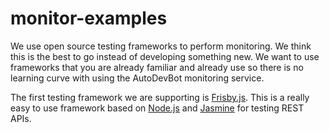monitor-examples
================

We use open source testing frameworks to perform monitoring.  We think this is the best to go instead of developing something new.  We want to use frameworks that you are already familiar and already use so there is no learning curve with using the AutoDevBot monitoring service.

The first testing framework we are supporting is [Frisby.js](http://frisbyjs.com/).  This is a really easy to use framework based on [Node.js](http://nodejs.org/) and [Jasmine](https://jasmine.github.io/) for testing REST APIs.  



